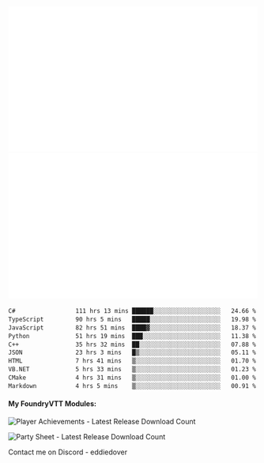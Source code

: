 
![](https://raw.githubusercontent.com/eddiedover/ghstats/master/generated/overview.svg)
![](https://raw.githubusercontent.com/eddiedover/ghstats/master/generated/languages.svg)

<!--START_SECTION:waka-->

```txt
C#                 111 hrs 13 mins ██████░░░░░░░░░░░░░░░░░░░   24.66 %
TypeScript         90 hrs 5 mins   █████░░░░░░░░░░░░░░░░░░░░   19.98 %
JavaScript         82 hrs 51 mins  ████▓░░░░░░░░░░░░░░░░░░░░   18.37 %
Python             51 hrs 19 mins  ███░░░░░░░░░░░░░░░░░░░░░░   11.38 %
C++                35 hrs 32 mins  ██░░░░░░░░░░░░░░░░░░░░░░░   07.88 %
JSON               23 hrs 3 mins   █▒░░░░░░░░░░░░░░░░░░░░░░░   05.11 %
HTML               7 hrs 41 mins   ▒░░░░░░░░░░░░░░░░░░░░░░░░   01.70 %
VB.NET             5 hrs 33 mins   ▒░░░░░░░░░░░░░░░░░░░░░░░░   01.23 %
CMake              4 hrs 31 mins   ▒░░░░░░░░░░░░░░░░░░░░░░░░   01.00 %
Markdown           4 hrs 5 mins    ▒░░░░░░░░░░░░░░░░░░░░░░░░   00.91 %
```

<!--END_SECTION:waka-->

#### My FoundryVTT Modules:

  ![Player Achievements - Latest Release Download Count](https://img.shields.io/badge/dynamic/json?label=Player%20Achievements%20-%20Downloads@latest&query=assets%5B1%5D.download_count&url=https%3A%2F%2Fapi.github.com%2Frepos%2FEddieDover%2Ffvtt-player-achievements%2Freleases%2Flatest)

  ![Party Sheet - Latest Release Download Count](https://img.shields.io/badge/dynamic/json?label=Party%20Sheet%20-%20Downloads@latest&query=assets%5B1%5D.download_count&url=https%3A%2F%2Fapi.github.com%2Frepos%2FEddieDover%2Ffvtt-party-sheet%2Freleases%2Flatest)

<a rel="me" href="https://techhub.social/@EddieDover"></a>

Contact me on Discord - eddiedover

